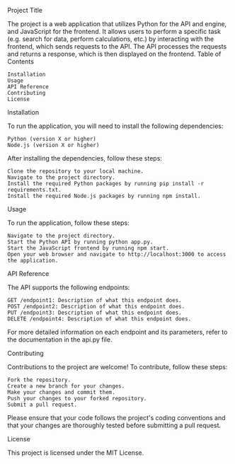 Project Title

The project is a web application that utilizes Python for the API and engine, and JavaScript for the frontend. It allows users to perform a specific task (e.g. search for data, perform calculations, etc.) by interacting with the frontend, which sends requests to the API. The API processes the requests and returns a response, which is then displayed on the frontend.
Table of Contents

    Installation
    Usage
    API Reference
    Contributing
    License

Installation

To run the application, you will need to install the following dependencies:

    Python (version X or higher)
    Node.js (version X or higher)

After installing the dependencies, follow these steps:

    Clone the repository to your local machine.
    Navigate to the project directory.
    Install the required Python packages by running pip install -r requirements.txt.
    Install the required Node.js packages by running npm install.

Usage

To run the application, follow these steps:

    Navigate to the project directory.
    Start the Python API by running python app.py.
    Start the JavaScript frontend by running npm start.
    Open your web browser and navigate to http://localhost:3000 to access the application.

API Reference

The API supports the following endpoints:

    GET /endpoint1: Description of what this endpoint does.
    POST /endpoint2: Description of what this endpoint does.
    PUT /endpoint3: Description of what this endpoint does.
    DELETE /endpoint4: Description of what this endpoint does.

For more detailed information on each endpoint and its parameters, refer to the documentation in the api.py file.

Contributing

Contributions to the project are welcome! To contribute, follow these steps:

    Fork the repository.
    Create a new branch for your changes.
    Make your changes and commit them.
    Push your changes to your forked repository.
    Submit a pull request.

Please ensure that your code follows the project's coding conventions and that your changes are thoroughly tested before submitting a pull request.

License

This project is licensed under the MIT License.

